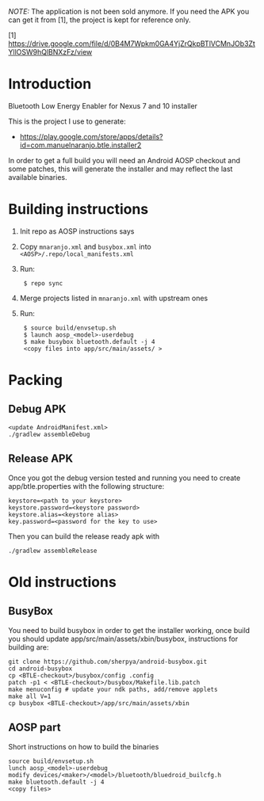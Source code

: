 *NOTE:* The application is not been sold anymore. If you need the APK you can get it from [1], the project is kept for reference only.

[1] https://drive.google.com/file/d/0B4M7Wpkm0GA4YjZrQkpBTlVCMnJOb3ZtYllOSW9hQlBNXzFz/view


# Introduction

Bluetooth Low Energy Enabler for Nexus 7 and 10 installer

This is the project I use to generate:
* https://play.google.com/store/apps/details?id=com.manuelnaranjo.btle.installer2

In order to get a full build you will need an Android AOSP checkout and some
patches, this will generate the installer and may reflect the last available
binaries.

# Building instructions

1. Init repo as AOSP instructions says
2. Copy `mnaranjo.xml` and `busybox.xml` into `<AOSP>/.repo/local_manifests.xml`
3. Run:

        $ repo sync
4. Merge projects listed in `mnaranjo.xml` with upstream ones
5. Run:

        $ source build/envsetup.sh
        $ launch aosp_<model>-userdebug
        $ make busybox bluetooth.default -j 4
        <copy files into app/src/main/assets/ >

# Packing

## Debug APK

    <update AndroidManifest.xml>
    ./gradlew assembleDebug

## Release APK

Once you got the debug version tested and running you need to create
app/btle.properties with the following structure:

    keystore=<path to your keystore>
    keystore.password=<keystore password>
    keystore.alias=<keystore alias>
    key.password=<password for the key to use>

Then you can build the release ready apk with

    ./gradlew assembleRelease

# Old instructions

## BusyBox

You need to build busybox in order to get the installer working, once build you
should update app/src/main/assets/xbin/busybox, instructions for building are:

    git clone https://github.com/sherpya/android-busybox.git
    cd android-busybox
    cp <BTLE-checkout>/busybox/config .config
    patch -p1 < <BTLE-checkout>/busybox/Makefile.lib.patch
    make menuconfig # update your ndk paths, add/remove applets
    make all V=1
    cp busybox <BTLE-checkout>/app/src/main/assets/xbin

## AOSP part

Short instructions on how to build the binaries

    source build/envsetup.sh
    lunch aosp_<model>-userdebug
    modify devices/<maker>/<model>/bluetooth/bluedroid_builcfg.h
    make bluetooth.default -j 4
    <copy files>
